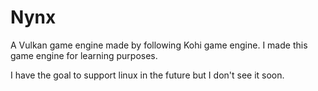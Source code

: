 # Nynx

A Vulkan game engine made by following Kohi game engine.
I made this game engine for learning purposes.

I have the goal to support linux in the future but I don't see it soon.